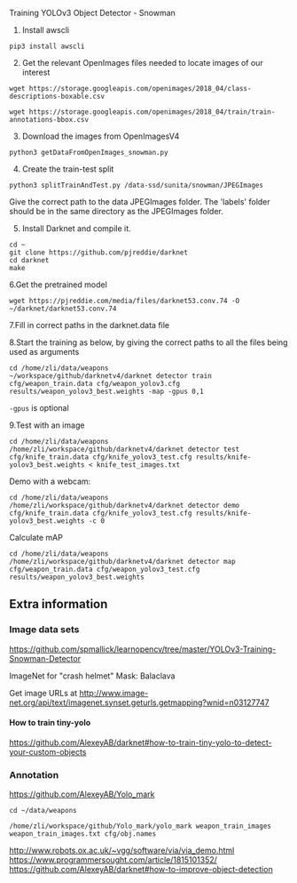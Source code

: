 Training YOLOv3 Object Detector - Snowman

1. Install awscli

`pip3 install awscli` 

2. Get the relevant OpenImages files needed to locate images of our interest

`wget https://storage.googleapis.com/openimages/2018_04/class-descriptions-boxable.csv`

`wget https://storage.googleapis.com/openimages/2018_04/train/train-annotations-bbox.csv`

3. Download the images from OpenImagesV4

`python3 getDataFromOpenImages_snowman.py`

4. Create the train-test split

`python3 splitTrainAndTest.py /data-ssd/sunita/snowman/JPEGImages`

Give the correct path to the data JPEGImages folder. The 'labels' folder should be in the same directory as the JPEGImages folder.

5. Install Darknet and compile it.
```
cd ~
git clone https://github.com/pjreddie/darknet
cd darknet
make
```
6.Get the pretrained model

`wget https://pjreddie.com/media/files/darknet53.conv.74 -O ~/darknet/darknet53.conv.74`

7.Fill in correct paths in the darknet.data file

8.Start the training as below, by giving the correct paths to all the files being used as arguments

```shell
cd /home/zli/data/weapons
~/workspace/github/darknetv4/darknet detector train cfg/weapon_train.data cfg/weapon_yolov3.cfg results/weapon_yolov3_best.weights -map -gpus 0,1
```

```-gpus``` is optional

9.Test with an image

```shell
cd /home/zli/data/weapons
/home/zli/workspace/github/darknetv4/darknet detector test cfg/knife_train.data cfg/knife_yolov3_test.cfg results/knife-yolov3_best.weights < knife_test_images.txt
```

Demo with a webcam:

```shell
cd /home/zli/data/weapons
/home/zli/workspace/github/darknetv4/darknet detector demo cfg/knife_train.data cfg/knife_yolov3_test.cfg results/knife-yolov3_best.weights -c 0
```

Calculate mAP

```shell
cd /home/zli/data/weapons
/home/zli/workspace/github/darknetv4/darknet detector map cfg/weapon_train.data cfg/weapon_yolov3_test.cfg results/weapon_yolov3_best.weights
```

## Extra information

### Image data sets

<https://github.com/spmallick/learnopencv/tree/master/YOLOv3-Training-Snowman-Detector>

ImageNet for "crash helmet"
Mask: Balaclava

Get image URLs at <http://www.image-net.org/api/text/imagenet.synset.geturls.getmapping?wnid=n03127747>

#### How to train tiny-yolo

<https://github.com/AlexeyAB/darknet#how-to-train-tiny-yolo-to-detect-your-custom-objects>

### Annotation

<https://github.com/AlexeyAB/Yolo_mark>

```shell
cd ~/data/weapons

/home/zli/workspace/github/Yolo_mark/yolo_mark weapon_train_images weapon_train_images.txt cfg/obj.names
```

<http://www.robots.ox.ac.uk/~vgg/software/via/via_demo.html>
<https://www.programmersought.com/article/1815101352/>
<https://github.com/AlexeyAB/darknet#how-to-improve-object-detection>
